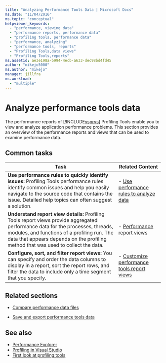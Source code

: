```yaml
---
title: "Analyzing Performance Tools Data | Microsoft Docs"
ms.date: "11/04/2016"
ms.topic: "conceptual"
helpviewer_keywords:
  - "performance, viewing data"
  - "performance reports, performance data"
  - "profiling tools, performance data"
  - "performance, analyzing"
  - "performance tools, reports"
  - "Profiling Tools,data views"
  - "Profiling Tools,reports"
ms.assetid: ae3e198a-b994-4ecb-a633-dec98bd4fd45
author: "mikejo5000"
ms.author: "mikejo"
manager: jillfra
ms.workload:
  - "multiple"
---
```

# Analyze performance tools data
The performance reports of [!INCLUDE[vsprvs](../code-quality/includes/vsprvs_md.md)] Profiling Tools enable you to view and analyze application performance problems. This section provides an overview of the performance reports and views that can be used to examine performance data.

## Common tasks

|Task|Related Content|
|----------|---------------------|
|**Use performance rules to quickly identify issues:** Profiling Tools performance rules identify common issues and help you easily navigate to the source code that contains the issue. Detailed help topics can often suggest a solution.|-   [Use performance rules to analyze data](../profiling/using-performance-rules-to-analyze-data.md)|
|**Understand report view details:** Profiling Tools report views provide aggregated performance data for the processes, threads, modules, and functions of a profiling run. The data that appears depends on the profiling method that was used to collect the data.|-   [Performance report views](../profiling/performance-report-views.md)|
|**Configure, sort, and filter report views:** You can specify and order the data columns to display in a report, sort the report rows, and filter the data to include only a time segment that you specify.|-   [Customize performance tools report views](../profiling/customizing-performance-tools-report-views.md)|

## Related sections
- [Compare performance data files](../profiling/comparing-performance-data-files.md)

- [Save and export performance tools data](../profiling/saving-and-exporting-performance-tools-data.md)

## See also
- [Performance Explorer](../profiling/performance-explorer.md)
- [Profiling in Visual Studio](../profiling/index.md)
- [First look at profiling tools](../profiling/profiling-feature-tour.md)